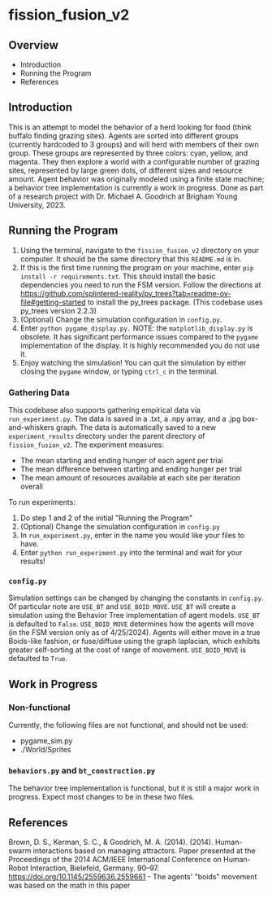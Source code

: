 # fission_fusion_v2

## Overview
- Introduction
- Running the Program
- References

## Introduction
This is an attempt to model the behavior of a herd looking for food (think buffalo finding grazing sites). Agents are sorted into different groups (currently hardcoded to 3 groups) and will herd with members of their own group. These groups are represented by three colors: cyan, yellow, and magenta. They then explore a world with a configurable number of grazing sites, represented by large green dots, of different sizes and resource amount. Agent behavior was originally modeled using a finite state machine; a behavior tree implementation is currently a work in progress. Done as part of a research project with Dr. Michael A. Goodrich at Brigham Young University, 2023.

## Running the Program
1. Using the terminal, navigate to the <code>fission_fusion_v2</code> directory on your computer. It should be the same directory that this <code>README.md</code> is in.
2. If this is the first time running the program on your machine, enter <code>pip install -r requirements.txt</code>. This should install the basic dependencies you need to run the FSM version. Follow the directions at https://github.com/splintered-reality/py_trees?tab=readme-ov-file#getting-started to install the py_trees package. (This codebase uses py_trees version 2.2.3)
3. (Optional) Change the simulation configuration in <code>config.py</code>.
4. Enter <code>python pygame_display.py.</code> NOTE: the <code>matplotlib_display.py</code> is obsolete. It has significant performance issues compared to the <code>pygame</code> implementation of the display. It is highly recommended you do not use it.
5. Enjoy watching the simulation! You can quit the simulation by either closing the <code>pygame</code> window, or typing <code>ctrl_c</code> in the terminal.

### Gathering Data
This codebase also supports gathering empirical data via <code>run_experiment.py</code>. The data is saved in a .txt, a .npy array, and a .jpg box-and-whiskers graph. The data is automatically saved to a new <code>experiment_results</code> directory under the parent directory of <code>fission_fusion_v2</code>. The experiment measures:
- The mean starting and ending hunger of each agent per trial
- The mean difference between starting and ending hunger per trial
- The mean amount of resources available at each site per iteration overall

To run experiments:
1. Do step 1 and 2 of the initial "Running the Program"
2. (Optional) Change the simulation configuration in <code>config.py</code>
3. In <code>run_experiment.py</code>, enter in the name you would like your files to have.
4. Enter <code>python run_experiment.py</code> into the terminal and wait for your results!

### <code>config.py</code>
Simulation settings can be changed by changing the constants in <code>config.py</code>. Of particular note are <code>USE_BT</code> and <code>USE_BOID_MOVE</code>. <code>USE_BT</code> will create a simulation using the Behavior Tree implementation of agent models. <code>USE_BT</code> is defaulted to <code>False</code>. <code>USE_BOID_MOVE</code> determines how the agents will move (in the FSM version only as of 4/25/2024). Agents will either move in a true Boids-like fashion, or fuse/diffuse using the graph laplacian, which exhibits greater self-sorting at the cost of range of movement. <code>USE_BOID_MOVE</code> is defaulted to <code>True</code>.

## Work in Progress
### Non-functional
Currently, the following files are not functional, and should not be used:
- pygame_sim.py
- ./World/Sprites
### <code>behaviors.py</code> and <code>bt_construction.py</code>
The behavior tree implementation is functional, but it is still a major work in progress. Expect most changes to be in these two files.

## References
Brown, D. S., Kerman, S. C., & Goodrich, M. A. (2014). (2014). Human-swarm interactions based on managing attractors. Paper presented at the Proceedings of the 2014 ACM/IEEE International Conference on Human-Robot Interaction, Bielefeld, Germany. 90–97. https://doi.org/10.1145/2559636.2559661 - The agents' "boids" movement was based on the math in this paper
